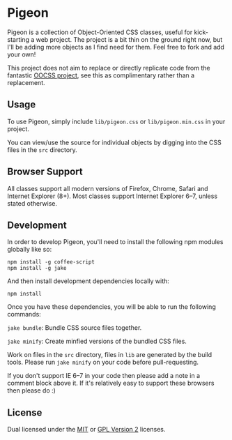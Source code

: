 
Pigeon
======

Pigeon is a collection of Object-Oriented CSS classes, useful
for kick-starting a web project. The project is a bit thin on
the ground right now, but I'll be adding more objects as I find
need for them. Feel free to fork and add your own!

This project does not aim to replace or directly replicate code
from the fantastic [OOCSS project][oocss], see this as
complimentary rather than a replacement.


Usage
-----

To use Pigeon, simply include `lib/pigeon.css` or
`lib/pigeon.min.css` in your project.

You can view/use the source for individual objects by digging
into the CSS files in the `src` directory.


Browser Support
---------------

All classes support all modern versions of Firefox, Chrome,
Safari and Internet Explorer (8+). Most classes support Internet
Explorer 6–7, unless stated otherwise.


Development
-----------

In order to develop Pigeon, you'll need to install the following
npm modules globally like so:

    npm install -g coffee-script
    npm install -g jake

And then install development dependencies locally with:

    npm install

Once you have these dependencies, you will be able to run the
following commands:

`jake bundle`: Bundle CSS source files together.

`jake minify`: Create minfied versions of the bundled CSS files.

Work on files in the `src` directory, files in `lib` are
generated by the build tools. Please run `jake minify` on your
code before pull-requesting.

If you don't support IE 6–7 in your code then please add a note
in a comment block above it. If it's relatively easy to support
these browsers then please do :)


License
-------

Dual licensed under the [MIT][mit] or [GPL Version 2][gpl]
licenses.


[gpl]: http://opensource.org/licenses/gpl-2.0.php
[mit]: http://opensource.org/licenses/mit-license.php
[oocss]: https://github.com/stubbornella/oocss

